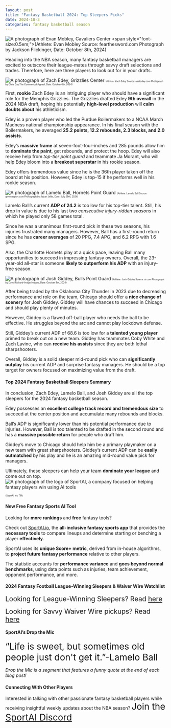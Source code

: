 ```yaml
---
layout: post
title: "Fantasy Basketball 2024: Top Sleepers Picks"
date: 2024-10-3
categories: fantasy basketball season
---
```


![A photograph of Evan Mobley, Cavaliers Center](https://cdn.vox-cdn.com/thumbor/VVRYZYXC1SUAjYik_xRU92zhJ7g=/0x196:3809x2772/1200x800/filters:focal(2097x1246:2705x1854)/cdn.vox-cdn.com/uploads/chorus_image/image/73641200/2176767178.0.jpg)
<span style="font-size:0.5em;">(Athlete: Evan Mobley Source: fearthesword.com Photograph by Jackson Flickinger, Date: October 8th, 2024)</span> 

<span style=”font-size:2em;”>H</span>eading into the NBA season, many fantasy basketball managers are excited to outscore their league-mates through savvy draft selections and trades. Therefore, here are three players to look out for in your drafts. 

![A photograph of Zach Edey, Grizzlies Center](https://www.usatoday.com/gcdn/authoring/authoring-images/2024/10/07/USAT/75563282007-usatsi-24423102-168402559-lowres.jpg?width=1320&height=880&fit=crop&format=pjpg&auto=webp)
<span style="font-size:0.5em;">(Athlete: Zach Edey Source: usatoday.com Photograph by Chris Day/The Commerical Appeal, Date: October 6th, 2024)</span> 

First, **rookie** Zach Edey is an intriguing player who should have a significant role for the Memphis Grizzlies. The Grizzlies drafted Edey **9th overall** in the 2024 NBA draft, hoping his potentially **high-level production** will **calm doubts about** his athleticism. 

Edey is a proven player who led the Purdue Boilermakers to a NCAA March Madness national championship appearance. In his final season with the Boilermakers, he averaged **25.2 points, 12.2 rebounds, 2.3 blocks, and 2.0 assists**. 

Edey’s **massive frame** at seven-foot-four-inches and 285 pounds allow him to **dominate the paint**, get rebounds, and protect the hoop. Edey will also receive help from *top-tier point guard* and teammate Ja Morant, who will help Edey bloom into a **breakout superstar** in his rookie season. 

Edey offers tremendous value since he is the 36th player taken off the board at his position. However, Edey is top-15 if he performs well in his rookie season. 

![A photograph of Lamelo Ball, Hornets Point Guard](https://static0.givemesportimages.com/wordpress/wp-content/uploads/2024/07/mixcollage-26-jul-2024-03-24-pm-3461.jpg)
<span style="font-size:0.5em;">(Athlete: Lamelo Ball Source: givemesport.com Photograph by Jabari Jelks, Date: July 29th, 2024)</span> 

Lamelo Ball’s current **ADP of 24.2** is too low for his top-tier talent. Still, his drop in value is due to his last two *consecutive injury-ridden seasons* in which he played only 58 games total. 

Since he was a unanimous first-round pick in these two seasons, his injuries frustrated many managers. However, Ball has a first-round return since he has **career averages** of 20 PPG, 7.4 APG, and 6.2 RPG with 1.6 SPG. 

Also, the Charlotte Hornets play at a quick pace, leaving Ball many opportunities to succeed in impressing fantasy owners. Overall, the 23-year-old all-star is someone **likely to outperform his ADP** with an injury-free season. 

![A photograph of Josh Giddey, Bulls Point Guard](https://images2.minutemediacdn.com/image/upload/c_crop,w_3724,h_2094,x_0,y_0/c_fill,w_720,ar_16:9,f_auto,q_auto,g_auto/images/ImagnImages/mmsport/bulls_news/01j9snf6sk3s9d7vjq7d.jpg)
<span style="font-size:0.5em;">(Athlete: Josh Giddey Source: si.com Photograph by David Richard-Imagn Images, Date: October 9th, 2024)</span> 


After being traded by the Oklahoma City Thunder in 2023 due to decreasing performance and role on the team, Chicago should offer a **nice change of scenery** for Josh Giddey. Giddey will have chances to succeed in Chicago and should play plenty of minutes. 

However, Giddey is a flawed off-ball player who needs the ball to be effective. He struggles beyond the arc and cannot play lockdown defense. 

Still, Giddey’s current ADP of 68.6 is too low for a **talented young player** primed to break out on a new team. Giddey has teammates Coby White and Zach Lavine, who can **receive his assists** since they are both lethal sharpshooters. 

Overall, Giddey is a solid sleeper mid-round pick who can **significantly outplay** his current ADP and surprise fantasy managers. He should be a top target for owners focused on maximizing value from the draft. 

#### Top 2024 Fantasy Basketball Sleepers Summary

In conclusion, Zach Edey, Lamelo Ball, and Josh Giddey are all the top sleepers for the 2024 fantasy basketball season. 

Edey possesses an **excellent college track record and tremendous size** to succeed at the center position and accumulate many rebounds and blocks. 

Ball’s ADP is significantly lower than his potential performance due to injuries. However, Ball is too talented to be drafted in the second round and has a **massive possible return** for people who draft him. 

Giddey’s move to Chicago should help him be a primary playmaker on a new team with great sharpshooters. Giddey’s current ADP can be **easily outmatched** by his play and he is an amazing mid-round value pick for managers. 

Ultimately, these sleepers can help your team **dominate your league** and come out on top. 
![A photograph of the logo of SportAI, a company focused on helping fantasy players win using AI tools](https://miro.medium.com/v2/resize:fit:908/format:webp/0*XJQxNj4js71Q1nRN) 

<span style="font-size:0.5em;">(SportAI Inc *TM*)</span>

#### New Free Fantasy Sports AI Tool

Looking for **more rankings** and **free** fantasy tools? 

Check out [SportAI.io](https://sportai.io/), the **all-inclusive fantasy sports app** that provides the **necessary tools** to compare lineups and determine starting or benching a player **effectively**. 

SportAI uses its **unique Score+ metric**, derived from in-house algorithms, to **project future fantasy performance** relative to other players. 

The statistic accounts for **performance variance** and **goes beyond normal benchmarks**, using data points such as injuries, team achievement, opponent performance, and more.

#### 2024 Fantasy Football League-Winning Sleepers & Waiver Wire Watchlist
<span style="font-size:1.5em;">Looking for League-Winning Sleepers? Read [here](https://sportai.io/fantasy/football/draft/2024/08/02/NFL-Fantasy-Football-League-Winning-Breakouts-Sleepers.html)</span>

<span style="font-size:1.5em;">Looking for Savvy Waiver Wire pickups? Read [here](https://sportai.io/fantasy/football/2024/08/31/NFL-Fantasy-Football-Waiver-Wire-Bounce-Back-Comeback-Watchlist.html)</span>

#### SportAI’s Drop the Mic 
<span style="font-size:2em;">“Life is sweet, but sometimes old people just don't get it.”-Lamelo Ball</span>

*Drop the Mic is a segment that features a funny quote at the end of each blog post!*

#### Connecting With Other Players

Interested in talking with other passionate fantasy basketball players while receiving insightful weekly updates about the NBA season? <span style="font-size:2em;">Join the [SportAI Discord](https://discord.gg/YeaMrNGnu7)</span>

